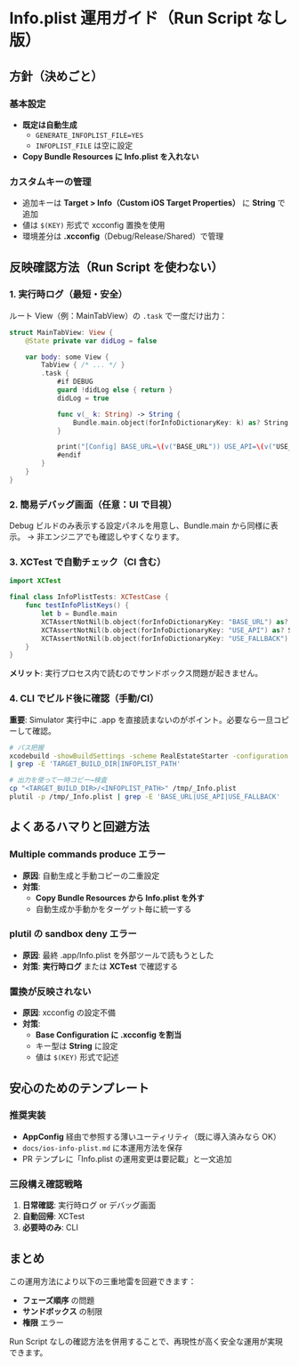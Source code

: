 # Info.plist 運用ガイド（Run Script なし版）

## 方針（決めごと）

### 基本設定

- **既定は自動生成**
  - `GENERATE_INFOPLIST_FILE=YES`
  - `INFOPLIST_FILE` は空に設定
- **Copy Bundle Resources に Info.plist を入れない**

### カスタムキーの管理

- 追加キーは **Target > Info（Custom iOS Target Properties）** に **String** で追加
- 値は `$(KEY)` 形式で xcconfig 置換を使用
- 環境差分は **.xcconfig**（Debug/Release/Shared）で管理

## 反映確認方法（Run Script を使わない）

### 1. 実行時ログ（最短・安全）

ルート View（例：MainTabView）の `.task` で一度だけ出力：

```swift
struct MainTabView: View {
    @State private var didLog = false

    var body: some View {
        TabView { /* ... */ }
        .task {
            #if DEBUG
            guard !didLog else { return }
            didLog = true

            func v(_ k: String) -> String {
                Bundle.main.object(forInfoDictionaryKey: k) as? String ?? "nil"
            }

            print("[Config] BASE_URL=\(v("BASE_URL")) USE_API=\(v("USE_API")) FALLBACK=\(v("USE_FALLBACK"))")
            #endif
        }
    }
}
```

### 2. 簡易デバッグ画面（任意：UI で目視）

Debug ビルドのみ表示する設定パネルを用意し、Bundle.main から同様に表示。
→ 非エンジニアでも確認しやすくなります。

### 3. XCTest で自動チェック（CI 含む）

```swift
import XCTest

final class InfoPlistTests: XCTestCase {
    func testInfoPlistKeys() {
        let b = Bundle.main
        XCTAssertNotNil(b.object(forInfoDictionaryKey: "BASE_URL") as? String)
        XCTAssertNotNil(b.object(forInfoDictionaryKey: "USE_API") as? String)
        XCTAssertNotNil(b.object(forInfoDictionaryKey: "USE_FALLBACK") as? String)
    }
}
```

**メリット**: 実行プロセス内で読むのでサンドボックス問題が起きません。

### 4. CLI でビルド後に確認（手動/CI）

**重要**: Simulator 実行中に .app を直接読まないのがポイント。必要なら一旦コピーして確認。

```bash
# パス把握
xcodebuild -showBuildSettings -scheme RealEstateStarter -configuration Debug \
| grep -E 'TARGET_BUILD_DIR|INFOPLIST_PATH'

# 出力を使って一時コピー→検査
cp "<TARGET_BUILD_DIR>/<INFOPLIST_PATH>" /tmp/_Info.plist
plutil -p /tmp/_Info.plist | grep -E 'BASE_URL|USE_API|USE_FALLBACK'
```

## よくあるハマりと回避方法

### Multiple commands produce エラー

- **原因**: 自動生成と手動コピーの二重設定
- **対策**:
  - **Copy Bundle Resources から Info.plist を外す**
  - 自動生成か手動かをターゲット毎に統一する

### plutil の sandbox deny エラー

- **原因**: 最終 .app/Info.plist を外部ツールで読もうとした
- **対策**: **実行時ログ** または **XCTest** で確認する

### 置換が反映されない

- **原因**: xcconfig の設定不備
- **対策**:
  - **Base Configuration に .xcconfig を割当**
  - キー型は **String** に設定
  - 値は `$(KEY)` 形式で記述

## 安心のためのテンプレート

### 推奨実装

- **AppConfig** 経由で参照する薄いユーティリティ（既に導入済みなら OK）
- `docs/ios-info-plist.md` に本運用方法を保存
- PR テンプレに「Info.plist の運用変更は要記載」と一文追加

### 三段構え確認戦略

1. **日常確認**: 実行時ログ or デバッグ画面
2. **自動回帰**: XCTest
3. **必要時のみ**: CLI

## まとめ

この運用方法により以下の三重地雷を回避できます：

- **フェーズ順序** の問題
- **サンドボックス** の制限
- **権限** エラー

Run Script なしの確認方法を併用することで、再現性が高く安全な運用が実現できます。
